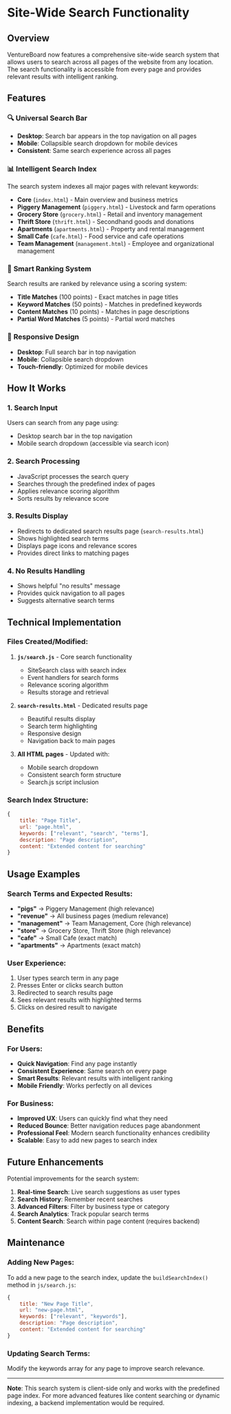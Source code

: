 # Site-Wide Search Functionality

## Overview

VentureBoard now features a comprehensive site-wide search system that allows users to search across all pages of the website from any location. The search functionality is accessible from every page and provides relevant results with intelligent ranking.

## Features

### 🔍 **Universal Search Bar**
- **Desktop**: Search bar appears in the top navigation on all pages
- **Mobile**: Collapsible search dropdown for mobile devices
- **Consistent**: Same search experience across all pages

### 📊 **Intelligent Search Index**
The search system indexes all major pages with relevant keywords:

- **Core** (`index.html`) - Main overview and business metrics
- **Piggery Management** (`piggery.html`) - Livestock and farm operations
- **Grocery Store** (`grocery.html`) - Retail and inventory management
- **Thrift Store** (`thrift.html`) - Secondhand goods and donations
- **Apartments** (`apartments.html`) - Property and rental management
- **Small Cafe** (`cafe.html`) - Food service and cafe operations
- **Team Management** (`management.html`) - Employee and organizational management

### 🎯 **Smart Ranking System**
Search results are ranked by relevance using a scoring system:

- **Title Matches** (100 points) - Exact matches in page titles
- **Keyword Matches** (50 points) - Matches in predefined keywords
- **Content Matches** (10 points) - Matches in page descriptions
- **Partial Word Matches** (5 points) - Partial word matches

### 📱 **Responsive Design**
- **Desktop**: Full search bar in top navigation
- **Mobile**: Collapsible search dropdown
- **Touch-friendly**: Optimized for mobile devices

## How It Works

### 1. **Search Input**
Users can search from any page using:
- Desktop search bar in the top navigation
- Mobile search dropdown (accessible via search icon)

### 2. **Search Processing**
- JavaScript processes the search query
- Searches through the predefined index of pages
- Applies relevance scoring algorithm
- Sorts results by relevance score

### 3. **Results Display**
- Redirects to dedicated search results page (`search-results.html`)
- Shows highlighted search terms
- Displays page icons and relevance scores
- Provides direct links to matching pages

### 4. **No Results Handling**
- Shows helpful "no results" message
- Provides quick navigation to all pages
- Suggests alternative search terms

## Technical Implementation

### Files Created/Modified:

1. **`js/search.js`** - Core search functionality
   - SiteSearch class with search index
   - Event handlers for search forms
   - Relevance scoring algorithm
   - Results storage and retrieval

2. **`search-results.html`** - Dedicated results page
   - Beautiful results display
   - Search term highlighting
   - Responsive design
   - Navigation back to main pages

3. **All HTML pages** - Updated with:
   - Mobile search dropdown
   - Consistent search form structure
   - Search.js script inclusion

### Search Index Structure:
```javascript
{
    title: "Page Title",
    url: "page.html",
    keywords: ["relevant", "search", "terms"],
    description: "Page description",
    content: "Extended content for searching"
}
```

## Usage Examples

### Search Terms and Expected Results:

- **"pigs"** → Piggery Management (high relevance)
- **"revenue"** → All business pages (medium relevance)
- **"management"** → Team Management, Core (high relevance)
- **"store"** → Grocery Store, Thrift Store (high relevance)
- **"cafe"** → Small Cafe (exact match)
- **"apartments"** → Apartments (exact match)

### User Experience:
1. User types search term in any page
2. Presses Enter or clicks search button
3. Redirected to search results page
4. Sees relevant results with highlighted terms
5. Clicks on desired result to navigate

## Benefits

### For Users:
- **Quick Navigation**: Find any page instantly
- **Consistent Experience**: Same search on every page
- **Smart Results**: Relevant results with intelligent ranking
- **Mobile Friendly**: Works perfectly on all devices

### For Business:
- **Improved UX**: Users can quickly find what they need
- **Reduced Bounce**: Better navigation reduces page abandonment
- **Professional Feel**: Modern search functionality enhances credibility
- **Scalable**: Easy to add new pages to search index

## Future Enhancements

Potential improvements for the search system:

1. **Real-time Search**: Live search suggestions as user types
2. **Search History**: Remember recent searches
3. **Advanced Filters**: Filter by business type or category
4. **Search Analytics**: Track popular search terms
5. **Content Search**: Search within page content (requires backend)

## Maintenance

### Adding New Pages:
To add a new page to the search index, update the `buildSearchIndex()` method in `js/search.js`:

```javascript
{
    title: "New Page Title",
    url: "new-page.html",
    keywords: ["relevant", "keywords"],
    description: "Page description",
    content: "Extended content for searching"
}
```

### Updating Search Terms:
Modify the keywords array for any page to improve search relevance.

---

**Note**: This search system is client-side only and works with the predefined page index. For more advanced features like content searching or dynamic indexing, a backend implementation would be required.
